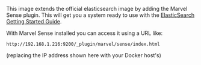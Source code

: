 This image extends the official elasticsearch image by adding the Marvel Sense plugin. This will get you a system ready to use with the [ElasticSearch Getting Started Guide](http://www.elasticsearch.org/guide/en/elasticsearch/guide/current).

With Marvel Sense installed you can access it using a URL like:

    http://192.168.1.216:9200/_plugin/marvel/sense/index.html
    
(replacing the IP address shown here with your Docker host's)
